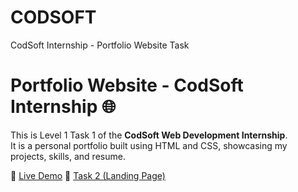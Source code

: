 # CODSOFT
CodSoft Internship - Portfolio Website Task
# Portfolio Website - CodSoft Internship 🌐

This is Level 1 Task 1 of the **CodSoft Web Development Internship**.  
It is a personal portfolio built using HTML and CSS, showcasing my projects, skills, and resume.

🔗 [Live Demo](https://himanshurana9.github.io/CODSOFT/)
📄 [Task 2 (Landing Page)](https://himanshurana9.github.io/CODSOFT-Task2-LandingPage/)
